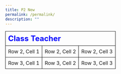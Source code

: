 ```yaml
---
title: P2 New
permalink: /permalink/
description: ""
---
```




  <title>Table Example</title>
  <style>
    table {
      border-collapse: collapse;
    }
    th, td {
      border: 1px solid black;
      padding: 8px;
    }
  </style>


  <table>
    <thead>
      <tr>
        <th style="text-align: Left;" colspan="3">
          <strong style="color: blue; font-size: 24px;">Class  Teacher</strong>
        </th>
      </tr>
    </thead>
    <tbody>
      <tr>
        <td>Row 2, Cell 1</td>
        <td>Row 2, Cell 2</td>
        <td>Row 2, Cell 3</td>
      </tr>
      <tr>
        <td>Row 3, Cell 1</td>
        <td>Row 3, Cell 2</td>
        <td>Row 3, Cell 3</td>
      </tr>
      <!-- The rest of the table rows -->
    </tbody>
  </table>


